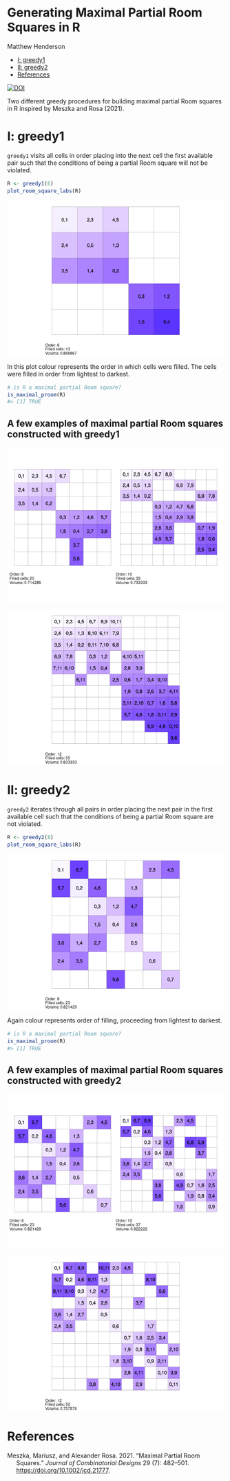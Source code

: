 Generating Maximal Partial Room Squares in R
================
Matthew Henderson

-   [I: greedy1](#i-greedy1)
-   [II: greedy2](#ii-greedy2)
-   [References](#references)

[![DOI](https://zenodo.org/badge/544776750.svg)](https://zenodo.org/badge/latestdoi/544776750)

<!-- README.md is generated from README.Rmd. Please edit that file -->

Two different greedy procedures for building maximal partial Room
squares in R inspired by Meszka and Rosa (2021).

# I: greedy1

`greedy1` visits all cells in order placing into the next cell the first
available pair such that the conditions of being a partial Room square
will not be violated.

``` r
R <- greedy1(6)
plot_room_square_labs(R)
```

![](figure/greedy1_example_plot-1.png)<!-- -->

In this plot colour represents the order in which cells were filled. The
cells were filled in order from lightest to darkest.

``` r
# is R a maximal partial Room square?
is_maximal_proom(R)
#> [1] TRUE
```

## A few examples of maximal partial Room squares constructed with greedy1

![](figure/greedy1_examples_1-1.png)<!-- -->

![](figure/greedy1_examples_2-1.png)<!-- -->

# II: greedy2

`greedy2` iterates through all pairs in order placing the next pair in
the first available cell such that the conditions of being a partial
Room square are not violated.

``` r
R <- greedy2(8)
plot_room_square_labs(R)
```

![](figure/greedy2_example_plot-1.png)<!-- -->

Again colour represents order of filling, proceeding from lightest to
darkest.

``` r
# is R a maximal partial Room square?
is_maximal_proom(R)
#> [1] TRUE
```

## A few examples of maximal partial Room squares constructed with greedy2

![Put a caption here](figure/greedy2_examples_1-1.png)

![](figure/greedy2_examples_2-1.png)<!-- -->

# References

<div id="refs" class="references csl-bib-body hanging-indent">

<div id="ref-meszkaMaximalPartialRoom2021" class="csl-entry">

Meszka, Mariusz, and Alexander Rosa. 2021. “Maximal Partial Room
Squares.” *Journal of Combinatorial Designs* 29 (7): 482–501.
<https://doi.org/10.1002/jcd.21777>.

</div>

</div>
